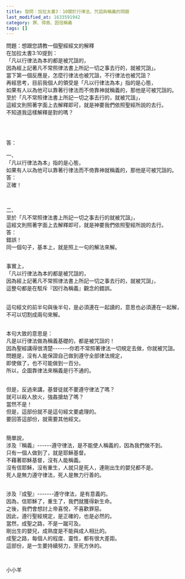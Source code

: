 ```yaml
---
title: 發問：加拉太書3：10關於行律法、咒詛與稱義的問題
last_modified_at: 1633591942
category: 罪、得救、因信稱義
tags: []
---
```


<p>問題：想跟您請教一個聖經經文的解釋<br/>
在加拉太書3:10提到：<br/>
「凡以行律法為本的都是被咒詛的，<br/>
因為經上記著凡不常照律法書上所記一切之事去行的，就被咒詛」。<br/>
當下第一個反應是，怎麼行律法也被咒詛，不行律法也被咒詛？<br/>
再經思考，目前我個人的領受是「凡以行律法為本」指的是心態，<br/>
如果有人以為他可以靠著行律法而不倚靠神就稱義的，那他是可被咒詛的。<br/>
至於「凡不常照律法書上所記一切之事去行的，就被咒詛」，<br/>
這經文則照著字面上去解釋即可，就是神要我們依照聖經所說的去行。<br/>
不知道我這樣解釋是對的嗎？</p>
<p> </p>
<p><br/>
答：</p>
<p>一、<br/>
「凡以行律法為本」指的是心態，<br/>
如果有人以為他可以靠著行律法而不倚靠神就稱義的，那他是可被咒詛的。<br/>
答：<br/>
正確！<br/>
 </p>
<p><br/>
二、<br/>
至於「凡不常照律法書上所記一切之事去行的就被咒詛」，<br/>
這經文則照著字面上去解釋即可，就是神要我們依照聖經所說的去行。<br/>
答：<br/>
錯誤！<br/>
同一個句子，基本上，就是照上一句的解法來解。</p>
<p><br/>
事實上，<br/>
「凡以行律法為本的都是被咒詛的，<br/>
因為經上記著凡不常照律法書上所記一切之事去行的，就被咒詛」，<br/>
這整句都是在駁斥『因行為稱義』觀念的錯誤。</p>
<p><br/>
這句經文的前半句與後半句，是必須連在一起讀的，意思也必須連在一起解，<br/>
不可以切割成兩句來解。</p>
<p><br/>
本句大致的意思是：<br/>
凡是以行律法做為稱義基礎的，都是被咒詛的！<br/>
因為聖經講得很清楚-------你若不常照著律法一切規定去做，你就被咒詛。<br/>
問題是，沒有人能保證自己做到遵守全部律法規定，<br/>
即使做了，也不可能做到一百分。<br/>
所以，企圖靠律法來稱義是行不通的。</p>
<p><br/>
但是，反過來講，基督徒就不要遵守律法了嗎？<br/>
就可以殺人放火，強姦搶劫了嗎？<br/>
當然不是！<br/>
但是，這部份就不是這句經文要處理的。<br/>
要回答這部份，就需要其他經文。</p>
<p><br/>
簡單說，<br/>
涉及『稱義』------遵守律法，是不能使人稱義的，因為我們做不到。<br/>
只有一個人做到了，就是耶穌基督。<br/>
不藉著耶穌基督，沒有人能稱義。<br/>
沒有信耶穌，沒有重生，人就只是死人，連剛出生的嬰兒都不是。<br/>
死人是無力遵守律法，死人是無力行善的。</p>
<p><br/>
涉及『成聖』-------遵守律法，是有意義的。<br/>
因為，信耶穌了，重生了，我們就獲得新生命。<br/>
之後，我們會想討上帝喜悅，不喜歡罪惡。<br/>
因此，遵行聖經規定，是正確的，也是必然的。<br/>
當然，成聖之路，不是一蹴可及。<br/>
剛出生的嬰兒，成熟度是不能與成人相比的。<br/>
成聖之路，每個人的程度、靈性，都有很大差距。<br/>
這部份，是一生要持續努力，至死方休的。</p>
<p> </p>
<p>小小羊</p>
<p> </p>
<p> </p>

